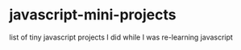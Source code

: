 # javascript-mini-projects
list of tiny javascript projects I did while I was re-learning javascript
